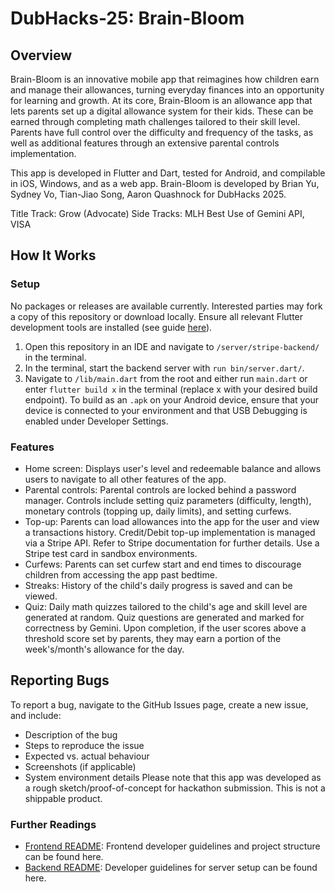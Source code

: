 # DubHacks-25: Brain-Bloom
## Overview
Brain-Bloom is an innovative mobile app that reimagines how children earn and manage their allowances, turning everyday finances into an opportunity for learning and growth. At its core, Brain-Bloom is an allowance app that lets parents set up a digital allowance system for their kids. These can be earned through completing math challenges tailored to their skill level. Parents have full control over the difficulty and frequency of the tasks, as well as additional features through an extensive parental controls implementation.  

This app is developed in Flutter and Dart, tested for Android, and compilable in iOS, Windows, and as a web app. Brain-Bloom is developed by Brian Yu, Sydney Vo, Tian-Jiao Song, Aaron Quashnock for DubHacks 2025.

Title Track: Grow (Advocate)
Side Tracks: MLH Best Use of Gemini API, VISA

## How It Works
### Setup
No packages or releases are available currently. Interested parties may fork a copy of this repository or download locally. Ensure all relevant Flutter development tools are installed (see guide [here](https://docs.flutter.dev/get-started)).
1. Open this repository in an IDE and navigate to `/server/stripe-backend/` in the terminal.
2. In the terminal, start the backend server with `run bin/server.dart/`.
3. Navigate to `/lib/main.dart` from the root and either run `main.dart` or enter `flutter build x` in the terminal (replace x with your desired build endpoint).
To build as an `.apk` on your Android device, ensure that your device is connected to your environment and that USB Debugging is enabled under Developer Settings.

### Features
- Home screen: Displays user's level and redeemable balance and allows users to navigate to all other features of the app.
- Parental controls: Parental controls are locked behind a password manager. Controls include setting quiz parameters (difficulty, length), monetary controls (topping up, daily limits), and setting curfews.
- Top-up: Parents can load allowances into the app for the user and view a transactions history. Credit/Debit top-up implementation is managed via a Stripe API. Refer to Stripe documentation for further details. Use a Stripe test card in sandbox environments.
- Curfews: Parents can set curfew start and end times to discourage children from accessing the app past bedtime.
- Streaks: History of the child's daily progress is saved and can be viewed.
- Quiz: Daily math quizzes tailored to the child's age and skill level are generated at random. Quiz questions are generated and marked for correctness by Gemini. Upon completion, if the user scores above a threshold score set by parents, they may earn a portion of the week's/month's allowance for the day.

## Reporting Bugs
To report a bug, navigate to the GitHub Issues page, create a new issue, and include:
- Description of the bug
- Steps to reproduce the issue
- Expected vs. actual behaviour
- Screenshots (if applicable)
- System environment details
Please note that this app was developed as a rough sketch/proof-of-concept for hackathon submission. This is not a shippable product.

### Further Readings
- [Frontend README](https://github.com/gobrianyu/dubhacks-25/blob/main/lib/README.md): Frontend developer guidelines and project structure can be found here.
- [Backend README](https://github.com/gobrianyu/dubhacks-25/blob/main/server/stripe_backend/README.md): Developer guidelines for server setup can be found here.
